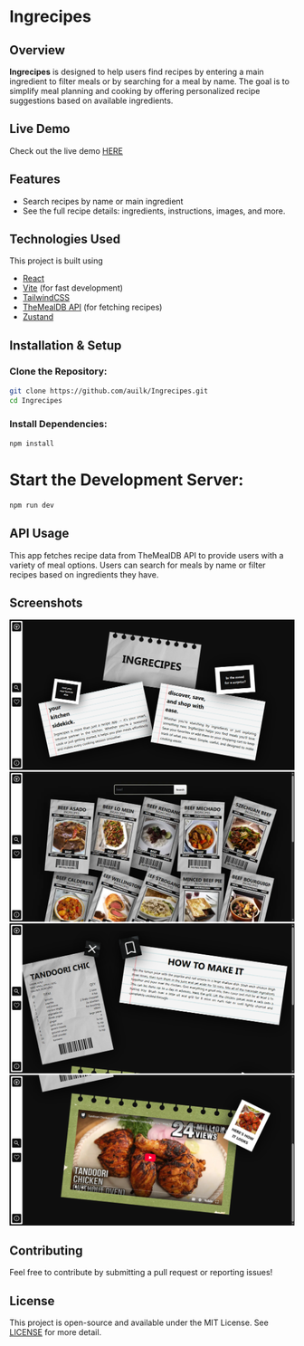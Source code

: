 # Ingrecipes

## Overview
**Ingrecipes** is designed to help users find recipes by entering a main ingredient to filter meals or by searching for a meal by name. The goal is to simplify meal planning and cooking by offering personalized recipe suggestions based on available ingredients.

## Live Demo
Check out the live demo [HERE](https://auilk.github.io/Ingrecipes/)

## Features
- Search recipes by name or main ingredient
- See the full recipe details: ingredients, instructions, images, and more.

## Technologies Used
This project is built using
- [React](https://react.dev/)
- [Vite](https://vite.dev/) (for fast development)
- [TailwindCSS](https://tailwindcss.com/)
- [TheMealDB API](https://www.themealdb.com/) (for fetching recipes)
- [Zustand](https://zustand-demo.pmnd.rs/)

## Installation & Setup

### Clone the Repository:
```bash
git clone https://github.com/auilk/Ingrecipes.git
cd Ingrecipes
```

### Install Dependencies:
```bash
npm install
```

# Start the Development Server:
```bash
npm run dev
```

## API Usage
This app fetches recipe data from TheMealDB API to provide users with a variety of meal options. Users can search for meals by name or filter recipes based on ingredients they have.

## Screenshots
![Home page screenshot](./public/screenshots/home-page.webp)
![Search page screenshot](./public/screenshots/search-page.webp)
![Recipe page screenshot](./public/screenshots/recipe-page01.webp)
![Another recipe page screenshot](./public/screenshots/recipe-page02.webp)


## Contributing
Feel free to contribute by submitting a pull request or reporting issues!

## License
This project is open-source and available under the MIT License. See [LICENSE](LICENSE) for more detail.